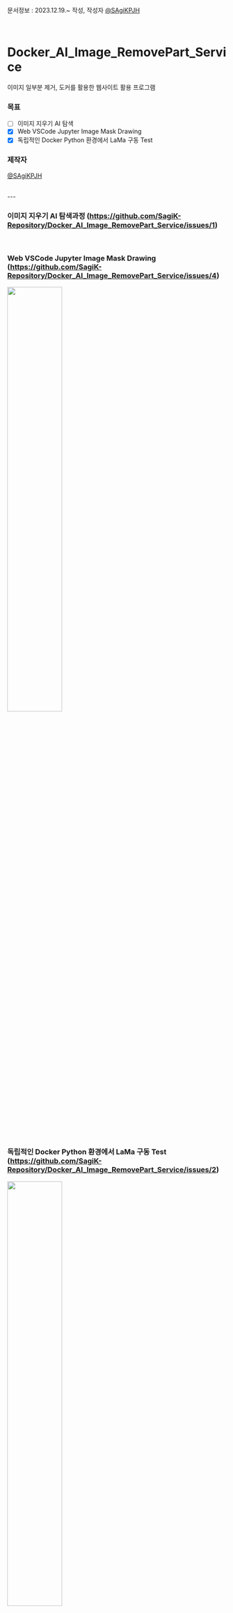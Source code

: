 문서정보 : 2023.12.19.~ 작성, 작성자 [@SAgiKPJH](https://github.com/SAgiKPJH)

<br>

# Docker_AI_Image_RemovePart_Service
이미지 일부분 제거, 도커를 활용한 웹사이트 활용 프로그램

### 목표
- [ ] 이미지 지우기 AI 탐색
- [x] Web VSCode Jupyter Image Mask Drawing
- [x] 독립적인 Docker Python 환경에서 LaMa 구동 Test

### 제작자
[@SAgiKPJH](https://github.com/SAgiKPJH)

<br>
---
<br>

### 이미지 지우기 AI 탐색과정 (https://github.com/SagiK-Repository/Docker_AI_Image_RemovePart_Service/issues/1)

<br>

### Web VSCode Jupyter Image Mask Drawing (https://github.com/SagiK-Repository/Docker_AI_Image_RemovePart_Service/issues/4)
<img src="https://github.com/SagiK-Repository/Docker_AI_Image_RemovePart_Service/assets/66783849/f926b56a-1e32-4519-a533-f15684f270ad" width=50%/>

<br>

### 독립적인 Docker Python 환경에서 LaMa 구동 Test (https://github.com/SagiK-Repository/Docker_AI_Image_RemovePart_Service/issues/2)

<img src="https://github.com/SagiK-Repository/Docker_AI_Image_RemovePart_Service/assets/66783849/dc893c82-6fa0-4a25-95cd-a85106e7912d" width=50%/>  

- 빠른 시작
  ```bash
  docker run -it --gpus all --name vscode-container -p 18087:8080 juhyung1021/docker-vscode-python_lama:1.0-cpu

  # or
  
  nvidia-docker run -it -p 18087:8080 -d juhyung1021/docker-vscode-python_lama:1.0-cpu
  ```
- 이후 브라우저를 통해 `127.0.0.1:18087`로 이동 후 Login 합니다.  
  - ID : user  
  - Password : password  

<img src="https://github.com/SagiK-Repository/Docker_AI_Image_RemovePart_Service/assets/66783849/12774562-53f7-47f8-b890-84a24a7616bd"/>

📽️Video▶️ [<img src="https://github.com/SagiK-Repository/Docker_AI_Image_RemovePart_Service/assets/66783849/43e76597-7052-4c04-b89e-44aea033aae6"/>](https://www.youtube.com/watch?v=WuArNdlpcgM)

<br>

### GPU 활용한 LaMa 구동 (https://github.com/SagiK-Repository/Docker_AI_Image_RemovePart_Service/issues/5)

![image](https://github.com/SagiK-Repository/Docker_AI_Image_RemovePart_Service/assets/66783849/eb520ed7-6b5f-4f57-8914-2ca46630f131)
  
- 빠른 시작  
  - 환경 제공
  ```bash
  docker run -it --gpus all --name vscode-container -p 18087:8080 juhyung1021/docker-vscode-python_lama:11.1-gpu
  
  # or
  
  nvidia-docker run -it -p 18087:8080 -d juhyung1021/docker-vscode-python_lama:11.1-gpu
  ```
  - 필요 파일(image, jupyter file) setting 된 image
  ```bash
  docker run -it --gpus all --name vscode-container -p 18087:8080 juhyung1021/docker-vscode-python_lama:set-11.1-gpu
  
  # or
  
  nvidia-docker run -it -p 18087:8080 -d juhyung1021/docker-vscode-python_lama:set-11.1-gpu
  ```
